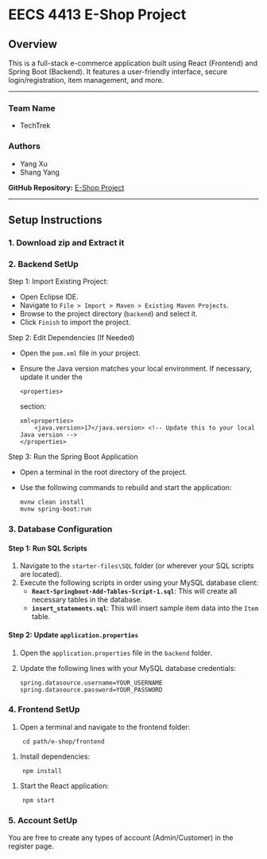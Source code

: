 # EECS 4413 E-Shop Project



## Overview



This is a full-stack e-commerce application built using React (Frontend) and Spring Boot (Backend). It features a user-friendly interface, secure login/registration, item management, and more.

------

### Team Name



- TechTrek

### Authors



- Yang Xu
- Shang Yang

**GitHub Repository:** [E-Shop Project](https://github.com/dostudyyang/e-shop)

------

## Setup Instructions

### 1. Download zip and Extract it

### 2. Backend SetUp

Step 1: Import Existing Project:

- Open Eclipse IDE.
- Navigate to `File > Import > Maven > Existing Maven Projects`.
- Browse to the project directory (`backend`) and select it.
- Click `Finish` to import the project.

Step 2: Edit Dependencies  (If Needed)

- Open the `pom.xml` file in your project.

- Ensure the Java version matches your local environment. If necessary, update it under the 

  `<properties>`

   section:

  ```
  xml<properties>
      <java.version>17</java.version> <!-- Update this to your local Java version -->
  </properties>
  ```

Step 3: Run the Spring Boot Application

- Open a terminal in the root directory of the project.

- Use the following commands to rebuild and start the application:

  ```
  mvnw clean install
  mvnw spring-boot:run
  ```

  



### 3. Database Configuration

#### Step 1: Run SQL Scripts



1. Navigate to the `starter-files\SQL` folder (or wherever your SQL scripts are located).
2. Execute the following scripts in order using your MySQL database client:
   - **`React-Springboot-Add-Tables-Script-1.sql`**: This will create all necessary tables in the database.
   - **`insert_statements.sql`**: This will insert sample item data into the `Item` table.

#### Step 2: Update `application.properties`



1. Open the `application.properties` file in the `backend` folder.

2. Update the following lines with your MySQL database credentials:

   ```
   spring.datasource.username=YOUR_USERNAME
   spring.datasource.password=YOUR_PASSWORD
   ```

   

### 4. Frontend SetUp



1. Open a terminal and navigate to the frontend folder:

```
    cd path/e-shop/frontend
```



1. Install dependencies:

```
    npm install
```



1. Start the React application:

```
    npm start
```



### 5. Account SetUp



You are free to create any types of account (Admin/Customer) in the register page.

